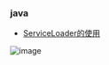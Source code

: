 ### java
* [ServiceLoader的使用](https://github.com/dehong/articles/blob/master/java/ServiceLoader的使用.md)


![image](https://note.youdao.com/yws/api/personal/file/WEB63f9610241e100532409e81f27b3c6ed?method=download&shareKey=f984d3e5b9b6d017e55cc63d9104eb4c)